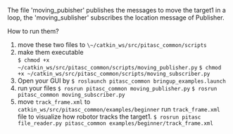 The file 'moving_pubisher' publishes the messages to move the target1 in a loop, the 'moving_sublisher' subscribes the location message of Publisher. 

How to run them?
1. move these two files to `\~/catkin_ws/src/pitasc_common/scripts`
2. make them executable   
   `$ chmod +x ~/catkin_ws/src/pitasc_common/scripts/moving_publisher.py`
   `$ chmod +x ~/catkin_ws/src/pitasc_common/scripts/moving_subscriber.py`   
3. Open your GUI by
   `$ roslaunch pitasc_common bringup_examples.launch`
4. run your files
   `$ rosrun pitasc_common moving_publisher.py`
   `$ rosrun pitasc_common moving_subscriber.py`
5. move `track_frame.xml` to `catkin_ws/src/pitasc_common/examples/beginner`
   run `track_frame.xml` file to visualize how robotor tracks the target1.
   `$ rosrun pitasc file_reader.py pitasc_common examples/beginner/track_frame.xml`
